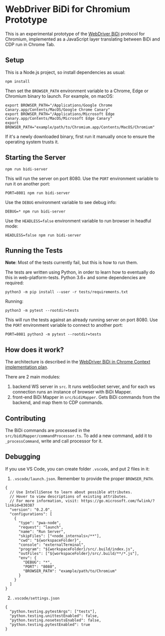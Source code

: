 # WebDriver BiDi for Chromium Prototype

This is an experimental prototype of the [WebDriver BiDi](https://w3c.github.io/webdriver-bidi/) protocol for Chromium, implemented as a JavaScript layer translating between BiDi and CDP run in Chrome Tab.

## Setup

This is a Node.js project, so install dependencies as usual:

    npm install

Then set the `BROWSER_PATH` environment variable to a Chrome, Edge or Chromium binary to launch. For example, on macOS:

    export BROWSER_PATH="/Applications/Google Chrome Canary.app/Contents/MacOS/Google Chrome Canary"
    export BROWSER_PATH="/Applications/Microsoft Edge Canary.app/Contents/MacOS/Microsoft Edge Canary"
    export BROWSER_PATH="example/path/to/Chromium.app/Contents/MacOS/Chromium"

If it's a newly downloaded binary, first run it manually once to ensure the operating system trusts it.

## Starting the Server

    npm run bidi-server

This will run the server on port 8080. Use the `PORT` environment variable to
run it on another port:

    PORT=8081 npm run bidi-server

Use the `DEBUG` environment variable to see debug info:

    DEBUG=* npm run bidi-server

Use the `HEADLESS=false` environment variable to run browser in headful mode:

    HEADLESS=false npm run bidi-server

## Running the Tests

**Note**: Most of the tests currently fail, but this is how to run them.

The tests are written using Python, in order to learn how to eventually do this
in web-platform-tests. Python 3.6+ and some dependencies are required:

    python3 -m pip install --user -r tests/requirements.txt

Running:

    python3 -m pytest --rootdir=tests

This will run the tests against an already running server on port 8080. Use the `PORT` environment variable to connect to another port:

    PORT=8081 python3 -m pytest --rootdir=tests

## How does it work?

The architecture is described in the [WebDriver BiDi in Chrome Context implementation plan](https://docs.google.com/document/d/1VfQ9tv0wPSnb5TI-MOobjoQ5CXLnJJx9F_PxOMQc8kY).

There are 2 main modules:

1. backend WS server in `src`. It runs webSocket server, and for each ws connection runs an instance of browser with BiDi Mapper.
2. front-end BiDi Mapper in `src/bidiMapper`. Gets BiDi commands from the backend, and map them to CDP commands.

## Contributing

The BiDi commands are processed in the `src/bidiMapper/commandProcessor.ts`. To add a new command, add it to `_processCommand`, write and call processor for it.

## Debugging

If you use VS Code, you can create folder `.vscode`, and put 2 files in it:

1. `.vscode/launch.json`. Remember to provide the proper `BROWSER_PATH`.

```
{
  // Use IntelliSense to learn about possible attributes.
  // Hover to view descriptions of existing attributes.
  // For more information, visit: https://go.microsoft.com/fwlink/?linkid=830387
  "version": "0.2.0",
  "configurations": [
    {
      "type": "pwa-node",
      "request": "launch",
      "name": "Run Server",
      "skipFiles": ["<node_internals>/**"],
      "cwd": "${workspaceFolder}",
      "console": "externalTerminal",
      "program": "${workspaceFolder}/src/.build/index.js",
      "outFiles": ["${workspaceFolder}/src/.build/**/*.js"],
      "env": {
        "DEBUG": "*",
        "PORT": "8080",
        "BROWSER_PATH": "example/path/to/Chromium"
      }
    }
  ]
}
```

2. `.vscode/settings.json`

```
{
  "python.testing.pytestArgs": ["tests"],
  "python.testing.unittestEnabled": false,
  "python.testing.nosetestsEnabled": false,
  "python.testing.pytestEnabled": true
}
```
